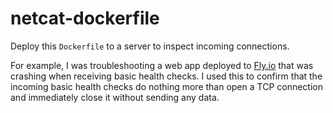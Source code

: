 # netcat-dockerfile

Deploy this `Dockerfile` to a server to inspect incoming connections.

For example, I was troubleshooting a web app deployed to [Fly.io][1] that was
crashing when receiving basic health checks. I used this to confirm that the
incoming basic health checks do nothing more than open a TCP connection and
immediately close it without sending any data.

[1]: http://fly.io
